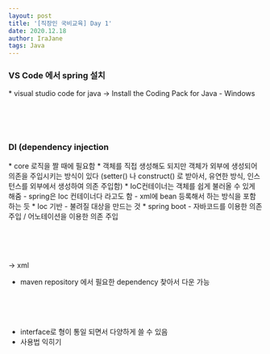```yaml
---
layout: post
title: '[직장인 국비교육] Day 1'
date: 2020.12.18
author: IraJane
tags: Java
---
```



<h3>VS Code 에서 spring 설치</h3>
* visual studio code for java -> Install the Coding Pack for Java - Windows


<br><br><br>

<h3>DI (dependency injection</h3>
* core 로직을 짤 때에 필요함
* 객체를 직접 생성해도 되지만 객체가 외부에 생성되어 의존을 주입시키는 방식이 있다 (setter() 나 construct() 로 받아서, 유연한 방식, 인스턴스를 외부에서 생성하여 의존 주입함)
* IoC컨테이너는 객체를 쉽게 불러올 수 있게 해줌 - spring은 Ioc 컨테이너다 라고도 함 - xml에 bean 등록해서 하는 방식을 포함하는 듯 
* Ioc 기반 - 불려질 대상을 만드는 것
* spring boot - 자바코드를 이용한 의존 주입 / 어노테이션을 이용한 의존 주입

<br><br><br>

-> xml 
* maven repository 에서 필요한 dependency 찾아서 다운 가능 

<br><br><br>

* interface로 형이 통일 되면서 다양하게 쓸 수 있음 
* 사용법 익히기 
